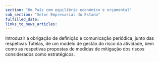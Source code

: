```yaml
---
section: "Um País com equilíbrio económico e orçamental"
sub_section: "Setor Empresarial do Estado"
fulfilled_date:
links_to_news_articles:
---
```


Introduzir a obrigação de definição e comunicação periódica, junto das respetivas Tutelas, de um modelo de gestão do risco da atividade, bem como as respetivas propostas de medidas de mitigação dos riscos considerados como estratégicos.